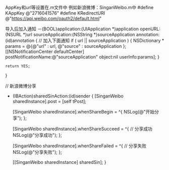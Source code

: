  AppKey和url等设置在.m文件中  例如新浪微博：SinganWeibo.m中
 #define KAppKey @"2716041576"
 #define KRedirectURI @"https://api.weibo.com/oauth2/default.html"


 导入后加入通知
－(BOOL)application:(UIApplication *)application openURL:(NSURL *)url sourceApplication:(NSString *)sourceApplication annotation:(id)annotation
{
	// 加入下面通知
	if ( url || sourceApplication )
	{
		NSDictionary * params = @{@"url" : url,
								  @"source" : sourceApplication
								 };
		[[NSNotificationCenter defaultCenter] postNotificationName:@"sourceApplication" object:nil userInfo:params];
	}

	return YES;
}


// 新浪微博分享
- (IBAction)sharedSinAction:(id)sender
{
	[SinganWeibo sharedInstance].post = [self tPost];

	[SinganWeibo sharedInstance].whenShareBegin = ^{
		NSLog(@"开始分享");
	};

	[SinganWeibo sharedInstance].whenShareSucceed = ^{
		// 分享成功
		NSLog(@"分享成功");
	};

	[SinganWeibo sharedInstance].whenShareFailed = ^{
		// 分享失败
		NSLog(@"分享失败");
	};

	[[SinganWeibo sharedInstance] sharedSin];
}
